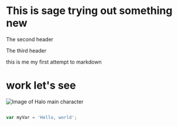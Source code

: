 # This is sage trying out something new
 The second header


 The third header






this is me my first attempt to markdown


# work let's see
![Image of Halo main character](https://www.hollywoodreporter.com/wp-content/uploads/2022/01/Halo-Still-5-Paramount-Publicity-H-2022.jpg?w=1296&h=730&crop=1&resize=681%2C383)

``` javascript

var myVar = 'Hello, world';
``` 
